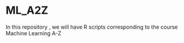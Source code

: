 # ML_A2Z
In this repository , we will have R scripts corresponding to the course Machine Learning A-Z
